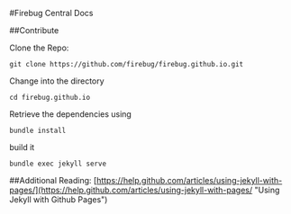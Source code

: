 #Firebug Central Docs

##Contribute

Clone the Repo:

```
git clone https://github.com/firebug/firebug.github.io.git
```

Change into the directory

```
cd firebug.github.io
```
Retrieve the dependencies using

```
bundle install
```
build it

```
bundle exec jekyll serve
```

##Additional Reading:
[https://help.github.com/articles/using-jekyll-with-pages/](https://help.github.com/articles/using-jekyll-with-pages/ "Using Jekyll with Github Pages")

